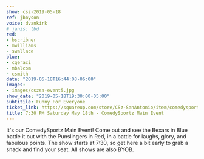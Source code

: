 ```yaml
---
show: csz-2019-05-18
ref: jboyson
voice: dvankirk
# janis: tbd
red:
- bscribner
- mwilliams
- swallace
blue:
- cgeraci
- mbalcom
- csmith
date: "2019-05-18T16:44:08-06:00"
images:
- images/cszsa-event5.jpg
show_date: "2019-05-18T19:30:00-05:00"
subtitile: Funny For Everyone
ticket_link: https://squareup.com/store/CSz-SanAntonio/item/comedysportz-saturday-may-1
title: 7:30 PM Saturday May 18th - ComedySportz Main Event
---
```


It's our ComedySportz Main Event! Come out and see the Bexars in Blue battle it out with the Punslingers in Red, in a battle for laughs, glory, and fabulous points. The show starts at 7:30, so get here a bit early to grab a snack and find your seat. All shows are also BYOB.
